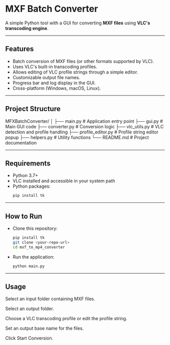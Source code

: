 # MXF Batch Converter

A simple Python tool with a GUI for converting **MXF files** using **VLC's transcoding engine**.

---

## Features
- Batch conversion of MXF files (or other formats supported by VLC).
- Uses VLC's built-in transcoding profiles.
- Allows editing of VLC profile strings through a simple editor.
- Customizable output file names.
- Progress bar and log display in the GUI.
- Cross-platform (Windows, macOS, Linux).

---

## Project Structure
  MFXBatchConverter/
  │
  ├── main.py # Application entry point
  ├── gui.py # Main GUI code
  ├── converter.py # Conversion logic
  ├── vlc_utils.py # VLC detection and profile handling
  ├── profile_editor.py # Profile string editor popup
  ├── helpers.py # Utility functions
  └── README.md # Project documentation

---

## Requirements
- Python 3.7+
- VLC installed and accessible in your system path
- Python packages:
  ```bash
  pip install tk

---

## How to Run
- Clone this repository:
  ```bash
  pip install tk
  git clone <your-repo-url>
  cd mxf_to_mp4_converter
- Run the application:
  ```bash
  python main.py

---

## Usage
Select an input folder containing MXF files.

Select an output folder.

Choose a VLC transcoding profile or edit the profile string.

Set an output base name for the files.

Click Start Conversion.

